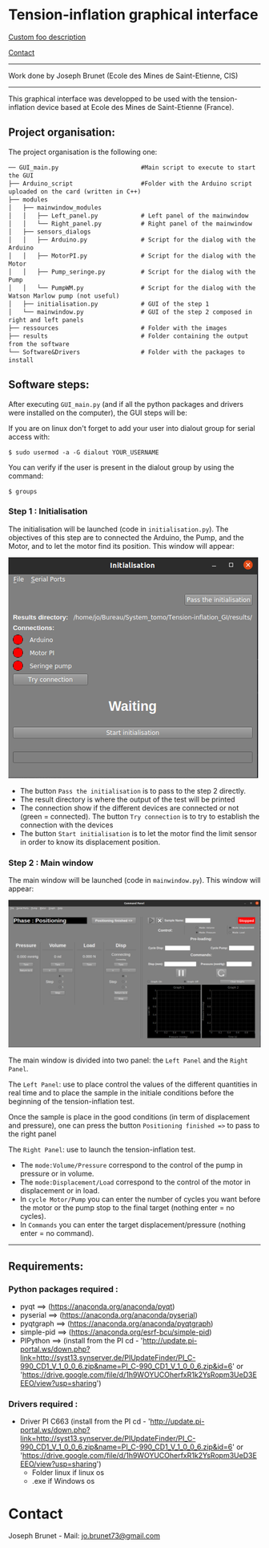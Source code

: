 # Tension-inflation graphical interface

[Custom foo description](#project-organisation)



[Contact](#contact)



---

Work done by Joseph Brunet (Ecole des Mines de Saint-Etienne, CIS)


***

This graphical interface was developped to be used with the tension-inflation device based at Ecole des Mines de Saint-Etienne (France).

## Project organisation:

The project organisation is the following one:

```
── GUI_main.py                       #Main script to execute to start the GUI
├── Arduino_script                   #Folder with the Arduino script uploaded on the card (written in C++)
├── modules
│   ├── mainwindow_modules
│   │   ├── Left_panel.py            # Left panel of the mainwindow
│   │   └── Right_panel.py           # Right panel of the mainwindow
│   ├── sensors_dialogs
│   │   ├── Arduino.py               # Script for the dialog with the Arduino
│   │   ├── MotorPI.py               # Script for the dialog with the Motor
│   │   ├── Pump_seringe.py          # Script for the dialog with the Pump
│   │   └── PumpWM.py                # Script for the dialog with the Watson Marlow pump (not useful)
│   ├── initialisation.py            # GUI of the step 1
│   └── mainwindow.py                # GUI of the step 2 composed in right and left panels
├── ressources                       # Folder with the images
├── results                          # Folder containing the output from the software
└── Software&Drivers                 # Folder with the packages to install
```

## Software steps:


After executing `GUI_main.py` (and if all the python packages and drivers were installed on the computer), the GUI steps will be:


If you are on linux don't forget to add your user into dialout group for serial access with:
```
$ sudo usermod -a -G dialout YOUR_USERNAME
```
You can verify if the user is present in the dialout group by using the command:
```
$ groups
```

### Step 1 : Initialisation


The initialisation will be launched (code in `initialisation.py`). The objectives of this step are to connected the Arduino, the Pump, and the Motor, and to let the motor find its position. This window will appear:

![Ini step](./ressources/Ini_step.png)



* The button `Pass the initialisation` is to pass to the step 2 directly.
* The result directory is where the output of the test will be printed
* The connection show if the different devices are connected or not (green = connected). The button `Try connection` is to try to establish the connection with the devices
* The button `Start initialisation` is to let the motor find the limit sensor in order to know its displacement position.



### Step 2 : Main window


The main window will be launched (code in `mainwindow.py`). This window will appear:

![Main step](./ressources/Main_step.png)

The main window is divided into two panel: the `Left Panel` and the `Right Panel`.

The `Left Panel`: use to place control the values of the different quantities in real time and to place the sample in the initiale conditions before the beginning of the tension-inflation test.

Once the sample is place in the good conditions (in term of displacement and pressure), one can press the button `Positioning finished =>` to pass to the right panel

The `Right Panel`: use to launch the tension-inflation test.
* The `mode:Volume/Pressure` correspond to the control of the pump in pressure or in volume.
* The `mode:Displacement/Load` correspond to the control of the motor in displacement or in load.
* In `cycle Motor/Pump` you can enter the number of cycles you want before the motor or the pump stop to the final target (nothing enter = no cycles).
* In `Commands` you can enter the target displacement/pressure (nothing enter = no command). 

---

## Requirements:

### Python packages required :

* pyqt                 ==>  (https://anaconda.org/anaconda/pyqt)
* pyserial             ==>  (https://anaconda.org/anaconda/pyserial)
* pyqtgraph            ==>  (https://anaconda.org/anaconda/pyqtgraph)
* simple-pid           ==>  (https://anaconda.org/esrf-bcu/simple-pid)
* PIPython             ==>  (install from the PI cd - 'http://update.pi-portal.ws/down.php?link=http://syst13.synserver.de/PIUpdateFinder/PI_C-990_CD1_V_1_0_0_6.zip&name=PI_C-990_CD1_V_1_0_0_6.zip&id=6'  or 'https://drive.google.com/file/d/1h9WOYUCOherfxR1k2YsRopm3UeD3EEEO/view?usp=sharing')


### Drivers required :

* Driver PI C663 (install from the PI cd - 'http://update.pi-portal.ws/down.php?link=http://syst13.synserver.de/PIUpdateFinder/PI_C-990_CD1_V_1_0_0_6.zip&name=PI_C-990_CD1_V_1_0_0_6.zip&id=6'  or 'https://drive.google.com/file/d/1h9WOYUCOherfxR1k2YsRopm3UeD3EEEO/view?usp=sharing')
	* Folder linux if linux os
	* .exe if Windows os


# Contact

Joseph Brunet - Mail: jo.brunet73@gmail.com

